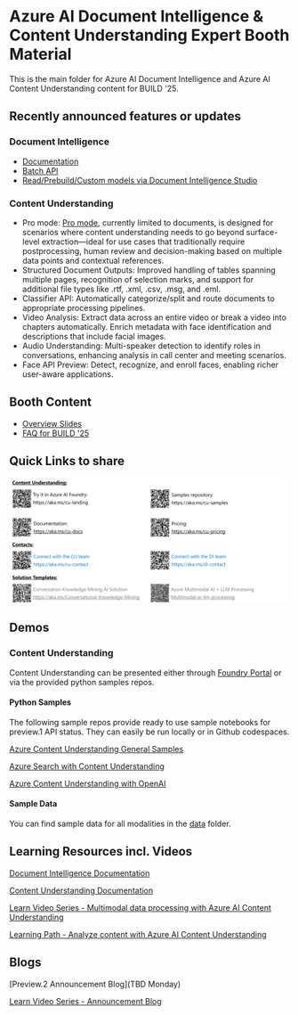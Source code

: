 # Azure AI Document Intelligence & Content Understanding Expert Booth Material
This is the main folder for Azure AI Document Intelligence and Azure AI Content Understanding content for BUILD '25. 

## Recently announced features or updates

### Document Intelligence
- [Documentation](https://learn.microsoft.com/en-us/azure/ai-services/document-intelligence/?view=doc-intel-4.0.0)
- [Batch API](https://learn.microsoft.com/en-us/azure/ai-services/document-intelligence/concept-batch-analysis?view=doc-intel-4.0.0)
- [Read/Prebuild/Custom models via Document Intelligence Studio](https://learn.microsoft.com/en-us/azure/ai-services/document-intelligence/studio-overview?view=doc-intel-4.0.0&tabs=di-studio)

### Content Understanding
- Pro mode: [Pro mode](https://learn.microsoft.com/en-us/azure/ai-services/content-understanding/concepts/standard-pro-modes), currently limited to documents, is designed for scenarios where content understanding needs to go beyond surface-level extraction—ideal for use cases that traditionally require postprocessing, human review and decision-making based on multiple data points and contextual references.
- Structured Document Outputs: Improved handling of tables spanning multiple pages, recognition of selection marks, and support for additional file types like .rtf, .xml, .csv, .msg, and .eml.
- Classifier API: Automatically categorize/split and route documents to appropriate processing pipelines.
- Video Analysis: Extract data across an entire video or break a video into  chapters automatically. Enrich metadata with face identification and descriptions that include facial images.
- Audio Understanding: Multi-speaker detection to identify roles in conversations, enhancing analysis in call center and meeting scenarios.
- Face API Preview: Detect, recognize, and enroll faces, enabling richer user-aware applications.

## Booth Content

- <a id="raw-url" href="./Build 25 Content Understanding Expert Booth.pdf">Overview Slides</a>
- [FAQ for BUILD '25](./faq.md)

## Quick Links to share

![Content Understanding QR Codes](./cu-qr-codes.png)

## Demos

### Content Understanding

Content Understanding can be presented either through [Foundry Portal](https://ai.azure.com) or via the provided python samples repos.


#### Python Samples

The following sample repos provide ready to use sample notebooks for preview.1 API status.
They can easily be run locally or in Github codespaces.

[Azure Content Understanding General Samples](https://github.com/Azure-Samples/azure-ai-content-understanding-python)

[Azure Search with Content Understanding](https://github.com/Azure-Samples/azure-ai-search-with-content-understanding-python)

[Azure Content Understanding with OpenAI](https://github.com/Azure-Samples/azure-ai-content-understanding-with-azure-openai-python)

#### Sample Data

You can find sample data for all modalities in the [data](./data/) folder.

## Learning Resources incl. Videos

[Document Intelligence Documentation](https://learn.microsoft.com/azure/ai-services/document-intelligence)

[Content Understanding Documentation](https://learn.microsoft.com/azure/ai-services/content-understanding/)

[Learn Video Series - Multimodal data processing with Azure AI Content Understanding](https://learn.microsoft.com/en-us/shows/multimodal-data-processing-with-azure-ai-content-understanding/)

[Learning Path - Analyze content with Azure AI Content Understanding](https://learn.microsoft.com/training/modules/analyze-content-ai/)

## Blogs

[Preview.2 Announcement Blog](TBD Monday)

[Learn Video Series - Announcement Blog](https://techcommunity.microsoft.com/blog/Azure-AI-Services-blog/introducing-azure-ai-content-understanding-for-beginners/4413071)
